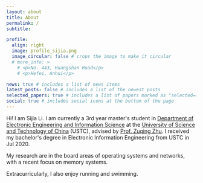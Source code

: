 ```yaml
---
layout: about
title: About
permalink: /
subtitle: 

profile:
  align: right
  image: profile_sijia.png
  image_circular: false # crops the image to make it circular
  # more_info: >
    # <p>No. 443, Huangshan Road</p>
    # <p>Hefei, Anhui</p>

news: true # includes a list of news items
latest_posts: false # includes a list of the newest posts
selected_papers: true # includes a list of papers marked as "selected={true}"
social: true # includes social icons at the bottom of the page
---
```


Hi! I am Sijia Li. I am currently a 3rd year master's student in [Department of Electronic Engineering and Information Science](https://eeis.ustc.edu.cn/main.htm) at the [University of Science and Technology of China](https://www.ustc.edu.cn) (USTC), advised by [Prof. Zuqing Zhu](https://www.zuqingzhu.info). I received my bachelor's degree in Electronic Information Engineering from USTC in Jul 2020.

My research are in the board areas of operating systems and networks, with a recent focus on memory systems.

Extracurricularly, I also enjoy running and swimming.
